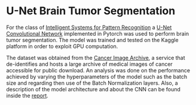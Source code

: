 # U-Net Brain Tumor Segmentation 

For the class of [Intelligent Systems for Pattern Recognition](https://elearning.di.unipi.it/course/view.php?id=110) a [U-Net Convolutional Network](https://arxiv.org/pdf/1505.04597.pdf) implemented in Pytorch was used to perform brain tumor segmentation. The model was trained and tested on the Kaggle platform in order to exploit GPU computation.  

The dataset was obtained from the [Cancer Image Archive](https://www.cancerimagingarchive.net/), a service that de-identifies and hosts a large archive of medical images of cancer accessible for public download. 
An analysis was done on the performance achieved by varying the hyperparameters of the model such as the batch size and regarding then use of the Batch Normalization layers. Also, a description of the model architecture and about the CNN can be found inside the [report](https://github.com/FraCorti/U_Net-Brain-tumor-segmentation/blob/main/report.pdf).